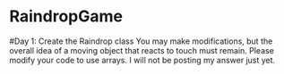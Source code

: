# RaindropGame

#Day 1: Create the Raindrop class
You may make modifications, but the overall idea of a moving object that reacts to touch must remain.
Please modify your code to use arrays.
I will not be posting my answer just yet.
